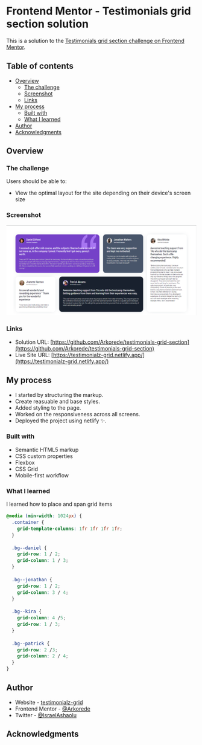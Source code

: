 # Frontend Mentor - Testimonials grid section solution

This is a solution to the [Testimonials grid section challenge on Frontend Mentor](https://www.frontendmentor.io/challenges/testimonials-grid-section-Nnw6J7Un7).

## Table of contents

- [Overview](#overview)
  - [The challenge](#the-challenge)
  - [Screenshot](#screenshot)
  - [Links](#links)
- [My process](#my-process)
  - [Built with](#built-with)
  - [What I learned](#what-i-learned)
- [Author](#author)
- [Acknowledgments](#acknowledgments)

## Overview

### The challenge

Users should be able to:

- View the optimal layout for the site depending on their device's screen size

### Screenshot

![](./images/desktop.png)

### Links

- Solution URL: [https://github.com/Arkorede/testimonials-grid-section](https://github.com/Arkorede/testimonials-grid-section)
- Live Site URL: [https://testimonialz-grid.netlify.app/](https://testimonialz-grid.netlify.app/)

## My process

- I started by structuring the markup.
- Create reasuable and base styles.
- Added styling to the page.
- Worked on the responsiveness across all screens.
- Deployed the project using netlify ✨.

### Built with

- Semantic HTML5 markup
- CSS custom properties
- Flexbox
- CSS Grid
- Mobile-first workflow

### What I learned

I learned how to place and span grid items

```css
@media (min-width: 1024px) {
  .container {
    grid-template-columns: 1fr 1fr 1fr 1fr;
  }

  .bg--daniel {
    grid-row: 1 / 2;
    grid-column: 1 / 3;
  }

  .bg--jonathan {
    grid-row: 1 / 2;
    grid-column: 3 / 4;
  }

  .bg--kira {
    grid-column: 4 /5;
    grid-row: 1 / 3;
  }

  .bg--patrick {
    grid-row: 2 /3;
    grid-column: 2 / 4;
  }
}
```

## Author

- Website - [testimonialz-grid](https://testimonialz-grid.netlify.app/)
- Frontend Mentor - [@Arkorede](https://www.frontendmentor.io/profile/Arkorede)
- Twitter - [@IsraelAshaolu](https://twitter.com/IsraelAshaolu)

## Acknowledgments
